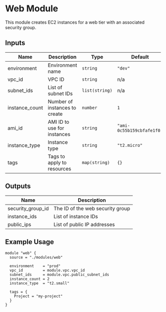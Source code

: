 # Web Module

This module creates EC2 instances for a web tier with an associated security group.

## Inputs

| Name | Description | Type | Default | Required |
|------|-------------|------|---------|:--------:|
| environment | Environment name | `string` | `"dev"` | no |
| vpc_id | VPC ID | `string` | n/a | yes |
| subnet_ids | List of subnet IDs | `list(string)` | n/a | yes |
| instance_count | Number of instances to create | `number` | `1` | no |
| ami_id | AMI ID to use for instances | `string` | `"ami-0c55b159cbfafe1f0"` | no |
| instance_type | Instance type | `string` | `"t2.micro"` | no |
| tags | Tags to apply to resources | `map(string)` | `{}` | no |

## Outputs

| Name | Description |
|------|-------------|
| security_group_id | The ID of the web security group |
| instance_ids | List of instance IDs |
| public_ips | List of public IP addresses |

## Example Usage

```hcl
module "web" {
  source = "./modules/web"
  
  environment    = "prod"
  vpc_id         = module.vpc.vpc_id
  subnet_ids     = module.vpc.public_subnet_ids
  instance_count = 2
  instance_type  = "t2.small"
  
  tags = {
    Project = "my-project"
  }
}
``` 